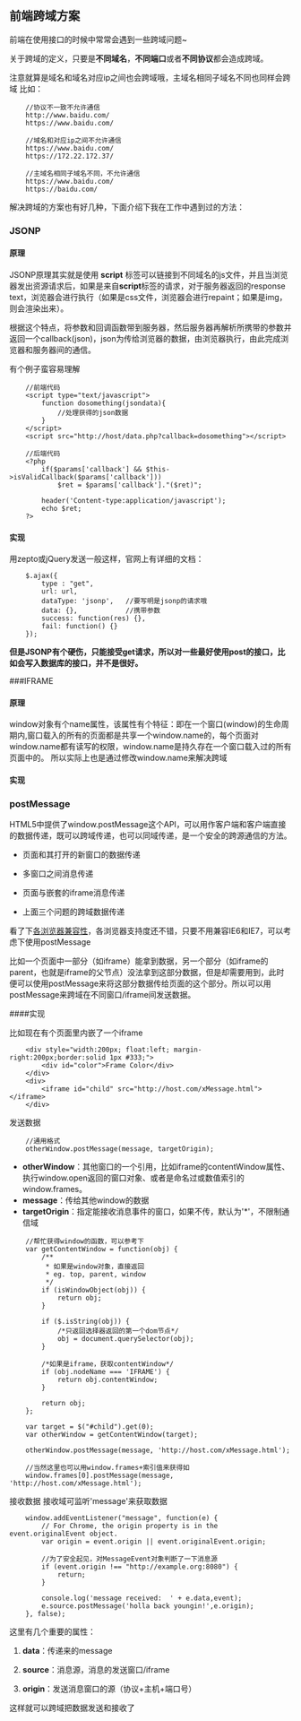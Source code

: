 ## 前端跨域方案

前端在使用接口的时候中常常会遇到一些跨域问题~

关于跨域的定义，只要是**不同域名**，**不同端口**或者**不同协议**都会造成跨域。

注意就算是域名和域名对应ip之间也会跨域哦，主域名相同子域名不同也同样会跨域
比如：
```
	//协议不一致不允许通信
	http://www.baidu.com/
	https://www.baidu.com/

	//域名和对应ip之间不允许通信
	https://www.baidu.com/
	https://172.22.172.37/  

	//主域名相同子域名不同，不允许通信
	https://www.baidu.com/
	https://baidu.com/
```

解决跨域的方案也有好几种，下面介绍下我在工作中遇到过的方法：

### JSONP

#### 原理
JSONP原理其实就是使用 **script** 标签可以链接到不同域名的js文件，并且当浏览器发出资源请求后，如果是来自**script**标签的请求，对于服务器返回的response text，浏览器会进行执行（如果是css文件，浏览器会进行repaint；如果是img，则会渲染出来）。

根据这个特点，将参数和回调函数带到服务器，然后服务器再解析所携带的参数并返回一个callback(json)，json为传给浏览器的数据，由浏览器执行，由此完成浏览器和服务器间的通信。

有个例子蛮容易理解
```
	//前端代码
	<script type="text/javascript">
	    function dosomething(jsondata){
	        //处理获得的json数据
	    }
	</script>
	<script src="http://host/data.php?callback=dosomething"></script>

	//后端代码
	<?php
		if($params['callback'] && $this->isValidCallback($params['callback'])) 
			$ret = $params['callback']."($ret)";

		header('Content-type:application/javascript');
		echo $ret;
	?>
```

#### 实现
用zepto或jQuery发送一般这样，官网上有详细的文档：
```
	$.ajax({
		type : "get", 
        url: url,   
        dataType: 'jsonp',   //要写明是jsonp的请求哦
        data: {},            //携带参数
        success: function(res) {},
        fail: function() {}
    });

```

**但是JSONP有个硬伤，只能接受get请求，所以对一些最好使用post的接口，比如会写入数据库的接口，并不是很好。**

###IFRAME

#### 原理
window对象有个name属性，该属性有个特征：即在一个窗口(window)的生命周期内,窗口载入的所有的页面都是共享一个window.name的，每个页面对window.name都有读写的权限，window.name是持久存在一个窗口载入过的所有页面中的。
所以实际上也是通过修改window.name来解决跨域

#### 实现



### postMessage

HTML5中提供了window.postMessage这个API，可以用作客户端和客户端直接的数据传递，既可以跨域传递，也可以同域传递，是一个安全的跨源通信的方法。

* 页面和其打开的新窗口的数据传递

* 多窗口之间消息传递

* 页面与嵌套的iframe消息传递

* 上面三个问题的跨域数据传递

看了下[各浏览器兼容性](http://caniuse.com/#search=postMessage)，各浏览器支持度还不错，只要不用兼容IE6和IE7，可以考虑下使用postMessage

比如一个页面中一部分（如iframe）能拿到数据，另一个部分（如iframe的parent，也就是iframe的父节点）没法拿到这部分数据，但是却需要用到，此时便可以使用postMessage来将这部分数据传给页面的这个部分。所以可以用postMessage来跨域在不同窗口/iframe间发送数据。

####实现

比如现在有个页面里内嵌了一个iframe
```
	<div style="width:200px; float:left; margin-right:200px;border:solid 1px #333;">
	    <div id="color">Frame Color</div>
	</div>
	<div>
	    <iframe id="child" src="http://host.com/xMessage.html"></iframe>
	</div>
```

发送数据
```
	//通用格式
	otherWindow.postMessage(message, targetOrigin);
```
* **otherWindow**：其他窗口的一个引用，比如iframe的contentWindow属性、执行window.open返回的窗口对象、或者是命名过或数值索引的window.frames。
* **message**：传给其他window的数据
* **targetOrigin**：指定能接收消息事件的窗口，如果不传，默认为'*'，不限制通信域

```
	//帮忙获得window的函数，可以参考下
	var getContentWindow = function(obj) {
	    /**
	     * 如果是window对象，直接返回
	     * eg. top, parent, window
	     */
	    if (isWindowObject(obj)) {
	        return obj;
	    }

	    if ($.isString(obj)) {
	        /*只返回选择器返回的第一个dom节点*/
	        obj = document.querySelector(obj);
	    }

	    /*如果是iframe，获取contentWindow*/
	    if (obj.nodeName === 'IFRAME') {
	        return obj.contentWindow;
	    }

	    return obj;
	};

	var target = $("#child").get(0);
	var otherWindow = getContentWindow(target);

	otherWindow.postMessage(message, 'http://host.com/xMessage.html');

	//当然这里也可以用window.frames+索引值来获得如
	window.frames[0].postMessage(message, 'http://host.com/xMessage.html');
```

接收数据
接收域可监听'message'来获取数据
```
	window.addEventListener("message", function(e) {
		// For Chrome, the origin property is in the event.originalEvent object.
		var origin = event.origin || event.originalEvent.origin; 

		//为了安全起见，对MessageEvent对象判断了一下消息源
		if (event.origin !== "http://example.org:8080") {
			return;
		}
		
		console.log('message received:  ' + e.data,event);
    	e.source.postMessage('holla back youngin!',e.origin);
 	}, false);
```

这里有几个重要的属性：

1. **data**：传递来的message

2. **source**：消息源，消息的发送窗口/iframe

3. **origin**：发送消息窗口的源（协议+主机+端口号）

这样就可以跨域把数据发送和接收了